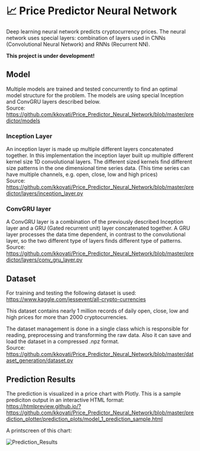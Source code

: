 # 📈 Price Predictor Neural Network

Deep learning neural network predicts cryptocurrency prices. The neural network uses special layers:
combination of layers used in CNNs (Convolutional Neural Network) and RNNs (Recurrent NN).  

**This project is under development!**

## Model

Multiple models are trained and tested concurrently to find an optimal model structure for the problem.
The models are using special Inception and ConvGRU layers described below.<br/>
Source:<br/>
https://github.com/kkovati/Price_Predictor_Neural_Network/blob/master/predictor/models

### Inception Layer

An inception layer is made up multiple different layers concatenated together. 
In this implementation the inception layer built up multiple different kernel size 1D convolutional layers.
The different sized kernels find different size patterns in the one dimensional time series data.
(This time series can have multiple channels, e.g. open, close, low and high prices)<br/>
Source:<br/>
https://github.com/kkovati/Price_Predictor_Neural_Network/blob/master/predictor/layers/inception_layer.py

### ConvGRU layer

A ConvGRU layer is a combination of the previously described Inception layer and a GRU (Gated recurrent unit) layer
concatenated together.
A GRU layer processes the data time dependent, in contrast to the convolutional layer,
so the two different type of layers finds different type of patterns.<br/>
Source:<br/>
https://github.com/kkovati/Price_Predictor_Neural_Network/blob/master/predictor/layers/conv_gru_layer.py

## Dataset

For training and testing the following dataset is used:<br/>
https://www.kaggle.com/jessevent/all-crypto-currencies

This dataset contains nearly 1 million records of daily open, close, low and high prices
for more than 2000 cryptocurrencies.

The dataset management is done in a single class which is responsible for 
reading, preprocessing and transforming the raw data.
Also it can save and load the dataset in a compressed .npz format.<br/>
Source:<br/>
https://github.com/kkovati/Price_Predictor_Neural_Network/blob/master/dataset_generation/dataset.py 

## Prediction Results

The prediction is visualized in a price chart with Plotly. 
This is a sample prediciton output in an interactive HTML format:<br/>
https://htmlpreview.github.io/?https://github.com/kkovati/Price_Predictor_Neural_Network/blob/master/prediction_plotter/prediction_plots/model_1_prediction_sample.html

A printscreen of this chart:

![Prediction_Results](https://github.com/kkovati/Price_Predictor_Neural_Network/blob/master/documentation/model_1_predictions_sample.png?raw=true)





